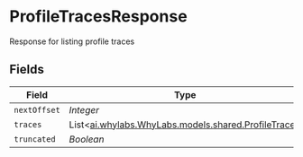 # ProfileTracesResponse

Response for listing profile traces


## Fields

| Field                                                                                      | Type                                                                                       | Required                                                                                   | Description                                                                                |
| ------------------------------------------------------------------------------------------ | ------------------------------------------------------------------------------------------ | ------------------------------------------------------------------------------------------ | ------------------------------------------------------------------------------------------ |
| `nextOffset`                                                                               | *Integer*                                                                                  | :heavy_minus_sign:                                                                         | N/A                                                                                        |
| `traces`                                                                                   | List<[ai.whylabs.WhyLabs.models.shared.ProfileTrace](../../models/shared/ProfileTrace.md)> | :heavy_minus_sign:                                                                         | N/A                                                                                        |
| `truncated`                                                                                | *Boolean*                                                                                  | :heavy_minus_sign:                                                                         | N/A                                                                                        |